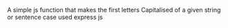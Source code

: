 A simple js function that makes the first letters Capitalised of a given string or sentence case
used express js
